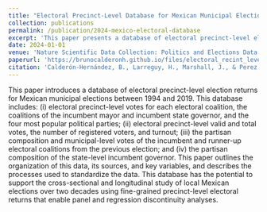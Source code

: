 ```yaml
---
title: "Electoral Precinct-Level Database for Mexican Municipal Elections"
collection: publications
permalink: /publication/2024-mexico-electoral-database
excerpt: 'This paper presents a database of electoral precinct-level election returns for Mexican municipal elections from 1994 to 2019.'
date: 2024-01-01
venue: 'Nature Scientific Data Collection: Politics and Elections Data (Accepted for Publication)'
paperurl: 'https://brunocalderonh.github.io/files/electoral_recint_level_database.pdf'
citation: 'Calderón-Hernández, B., Larreguy, H., Marshall, J., & Perez Castellanos, J. L. (2024). &quot;Electoral Precinct-Level Database for Mexican Municipal Elections.&quot; Nature Scientific Data Collection: Politics and Elections Data. (Accepted for Publication).'
---
```

This paper introduces a database of electoral precinct-level election returns for Mexican municipal elections between 1994 and 2019. This database includes: (i) electoral precinct-level votes for each electoral coalition, the coalitions of the incumbent mayor and incumbent state governor, and the four most popular political parties; (ii) electoral precinct-level valid and total votes, the number of registered voters, and turnout; (iii) the partisan composition and municipal-level votes of the incumbent and runner-up electoral coalitions from the previous election; and (iv) the partisan composition of the state-level incumbent governor. This paper outlines the organization of this data, its sources, and key variables, and describes the processes used to standardize the data. This database has the potential to support the cross-sectional and longitudinal study of local Mexican elections over two decades using fine-grained precinct-level electoral returns that enable panel and regression discontinuity analyses.
